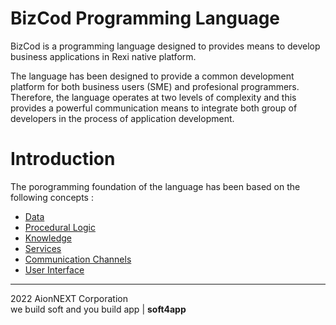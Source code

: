 # BizCod Programming Language


BizCod is a programming language designed to provides means to develop business applications in Rexi native platform. 

The language has been designed to provide a common development platform for both business users (SME) and profesional programmers. Therefore, the language operates at two levels of complexity and this provides a powerful communication means to integrate both group of developers in the process of application development. 

# Introduction

The porogramming foundation of the language has been based on the following concepts :
* [Data](Data.md)
* [Procedural Logic](Logic.md)
* [Knowledge](#the-data)
* [Services](#the-data)
* [Communication Channels](#the-data)
* [User Interface](#the-data)




____________________
2022 AionNEXT Corporation<br>
we build soft and you build app | <b>soft4app</b>
